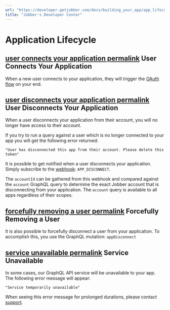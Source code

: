 ```yaml
---
url: "https://developer.getjobber.com/docs/building_your_app/app_lifecycle"
title: "Jobber's Developer Center"
---
```


# Application Lifecycle

## [user connects your application permalink](https://developer.getjobber.com/docs/building_your_app/app_lifecycle\#user-connects-your-application) User Connects Your Application

When a new user connects to your application, they will trigger the
[OAuth flow](https://developer.getjobber.com/docs/building_your_app/app_authorization) on your end.

## [user disconnects your application permalink](https://developer.getjobber.com/docs/building_your_app/app_lifecycle\#user-disconnects-your-application) User Disconnects Your Application

When a user disconnects your application from their account, you will no longer
have access to their account.

If you try to run a query against a user which is no longer connected to your
app you will get the following error returned:

```
"User has disconnected this app from their account. Please delete this token"

```

It is possible to get notified when a user disconnects your application. Simply
subscribe to the [webhook](https://developer.getjobber.com/docs/using_jobbers_api/setting_up_webhooks):
`APP_DISCONNECT`.

The `accountId` can be gathered from this webhook and compared against the
`account` GraphQL query to determine the exact Jobber account that is
disconnecting from your application. The `account` query is available to all
apps regardless of their scopes.

## [forcefully removing a user permalink](https://developer.getjobber.com/docs/building_your_app/app_lifecycle\#forcefully-removing-a-user) Forcefully Removing a User

It is also possible to forcefully disconnect a user from your application. To
accomplish this, you use the GraphQL mutation: `appDisconnect`

## [service unavailable permalink](https://developer.getjobber.com/docs/building_your_app/app_lifecycle\#service-unavailable) Service Unavailable

In some cases, our GraphQL API service will be unavailable to your app. The
following error message will appear:

```
"Service temporarily unavailable"

```

When seeing this error message for prolonged durations, please contact
[support](mailto:api-support@getjobber.com).